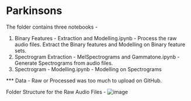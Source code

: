 # Parkinsons

The folder contains three notebooks - 
1. Binary Features - Extraction and Modelling.ipynb - Process the raw audio files. Extract the Binary features and Modelling on Binary feature sets.
2. Spectrogram Extraction - MelSpectrograms and Gammatone.ipynb - Generate Spectrograms from audio files.
3. Spectrogram - Modelling.ipynb - Modelling on Spectrograms


*** Data - Raw or Processed was too much to upload on GitHub. 

Folder Structure for the Raw Audio Files - 
![image](https://user-images.githubusercontent.com/85812452/121804831-230ab200-cbfd-11eb-853e-099e46eb0422.png)

